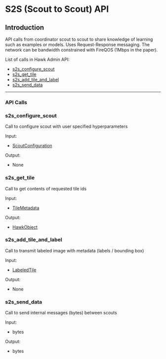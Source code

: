 <!--
SPDX-FileCopyrightText: 2022 Carnegie Mellon University <satya-group@lists.andrew.cmu.edu>

SPDX-License-Identifier: GPL-2.0-only
-->


# S2S (Scout to Scout) API

## Introduction

API calls from coordinator scout to scout to share knowledge of learning such as examples or models.
Uses Request-Response messaging. The network can be bandwidth constrained with FireQOS (1Mbps in the paper).

List of calls in Hawk Admin API:
*   [s2s_configure_scout](#s2s_configure_scout)
*   [s2s_get_tile](#s2s_get_tile)
*   [s2s_add_tile_and_label](#s2s_add_tile_and_label)
*   [s2s_send_data](#s2s_send_data)

* * *

### API Calls

### **s2s_configure_scout**

Call to configure scout with user specified hyperparameters

Input:

*   [ScoutConfiguration](messages.md#ScoutConfiguration)

Output:

*   None

### **s2s_get_tile**

Call to get contents of requested tile ids

Input:

*   [TileMetadata](messages.md#TileMetadata)

Output:

*   [HawkObject](messages.md#HawkObject)



### **s2s_add_tile_and_label**

Call to transmit labeled image with metadata (labels / bounding box)

Input:

*   [LabeledTile](messages.md#LabeledTile)

Output:

*   None

### **s2s_send_data**

Call to send internal messages (bytes) between scouts

Input:

*   bytes

Output:

*   bytes

